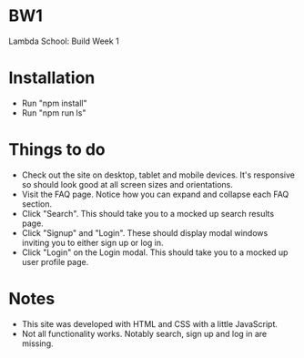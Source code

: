 # BW1
Lambda School: Build Week 1

# Installation
- Run "npm install"
- Run "npm run ls"

# Things to do
- Check out the site on desktop, tablet and mobile devices. It's responsive so should look good at all screen sizes and orientations.
- Visit the FAQ page. Notice how you can expand and collapse each FAQ section.
- Click "Search". This should take you to a mocked up search results page.
- Click "Signup" and "Login". These should display modal windows inviting you to either sign up or log in.
- Click "Login" on the Login modal. This should take you to a mocked up user profile page.

# Notes
- This site was developed with HTML and CSS with a little JavaScript.
- Not all functionality works. Notably search, sign up and log in are missing.